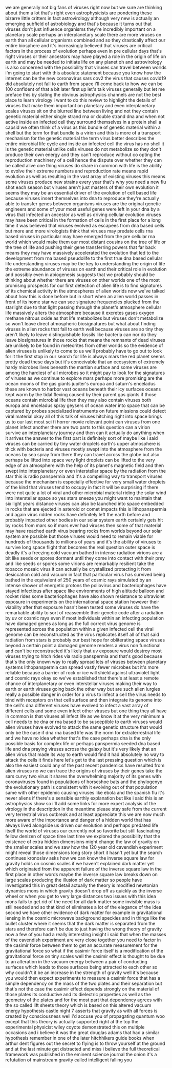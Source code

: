 we are generally not big fans of viruses right now but we sure are thinking about them a lot that's right even astrophysicists are pondering these bizarre little critters in fact astrovirology although very new is actually an emerging subfield of astrobiology and that's because it turns out that viruses don't just influence organisms they're incredibly important on a planetary scale perhaps an interplanetary scale there are more viruses on earth than all cellular organisms combined and so they drastically affect our entire biosphere and it's increasingly believed that viruses are critical factors in the process of evolution perhaps even in pre cellular days that's right viruses or their ancestors may have played a role in the origin of life on earth and may be needed to initiate life on any planet oh and astrovirology is also concerned with the possibility that viruses can travel between worlds i'm going to start with this absolute statement because you know how the internet can be the new coronavirus sars cov2 the virus that causes covid19 did absolutely not fall to earth from space i'll come back to how we can be 100 confident of that a bit later first up let's talk viruses generally but let me preface this by stating the obvious astrophysics channels are not the best place to learn virology i want to do this review to highlight the details of viruses that make them important on planetary and even interplanetary scales viruses sit on the blurred line between living and not they contain genetic material either single strand rna or double strand dna and when not active inside an infected cell they surround themselves in a protein shell a capsid we often think of a virus as this bundle of genetic material within a shell but the term for that bundle is a virion and this is more of a transport mechanism for the genetic material the term virus better describes the entire microbial life cycle and inside an infected cell the virus has no shell it is the genetic material unlike cells viruses do not metabolize so they don't produce their own energy and they can't reproduce without co opting the reproduction machinery of a cell hence the dispute over whether they can be called alive one thing viruses do share in common with life is the ability to evolve their extreme numbers and reproduction rate means rapid evolution as well as resulting in the vast array of existing viruses this means some viruses produce new strains every year that's why you need a new flu shot each season but viruses aren't just masters of their own evolution it seems they may be an essential driver of the evolution of cell based life because viruses insert themselves into dna to reproduce they're actually able to transfer genes between organisms viruses are the original genetic engineers and some of your most useful genes were left in your dna by a virus that infected an ancestor as well as driving cellular evolution viruses may have been critical in the formation of cells in the first place for a long time it was believed that viruses evolved as escapees from dna based cells but more and more virologists think that viruses may predate cells rna based viruses in particular may have emerged from the pre cellular rna world which would make them our most distant cousins on the tree of life or the tree of life and pushing their gene transferring powers that far back means they may have massively accelerated the evolution that led to the development from rna based pseudolife to the first true dna based cellular life understanding viruses may be the key to understanding the origin of life the extreme abundance of viruses on earth and their critical role in evolution and possibly even in abiogenesis suggests that we probably should be thinking about whether there are viruses on other worlds one of the most promising prospects for our first detection of alien life is to find signatures of its chemical activity in the atmospheres of alien worlds now we've talked about how this is done before but in short when an alien world passes in front of its home star we can see signature frequencies plucked from the starlight due to that light passing through the planet's atmosphere cellular life massively alters the atmosphere because it excretes gases oxygen methane nitrous oxide as that life metabolizes but viruses don't metabolize so won't leave direct atmospheric biosignatures but what about finding viruses in alien rocks that fall to earth well because viruses are so tiny they aren't likely to leave distinguishable fossils like bacteria can nor do they leave biosignatures in those rocks that means the remnants of dead viruses are unlikely to be found in meteorites from other worlds so the evidence of alien viruses is unlikely to come to us we'll probably have to go out to look for it the first stop in our search for life is always mars the red planet seems pretty dead these days but it's conceivable that an ecosystem of extremely hardy microbes lives beneath the martian surface and some viruses are among the hardiest of all microbes so it might pay to look for the signatures of viruses as we continue to explore mars perhaps more promising are the ocean moons of the gas giants jupiter's europa and saturn's enceladus these are known to harbor vast oceans beneath their icy surfaces oceans kept warm by the tidal flexing caused by their parent gas giants if those oceans contain microbial life then they may also contain viruses both europa and enceladus spray geysers of ocean water into space that can be captured by probes specialized instruments on future missions could detect viral material okay all of this talk of viruses hitching right into space brings us to our last most sci fi horror movie relevant point can viruses from one planet infect another there are two parts to this question can a virion survive an interplanetary journey and then can it actually do anything when it arrives the answer to the first part is definitely sort of maybe like i said viruses can be carried by tiny water droplets earth's upper atmosphere is thick with bacteria and viruses mostly swept into the atmosphere from the oceans by sea spray from there they can travel across the globe but also perhaps be lifted into space very light droplets can be lifted to the very edge of an atmosphere with the help of its planet's magnetic field and then swept into interplanetary or even interstellar space by the radiation from the star this is radio panspermia and it's a compelling way to transport viruses because the mechanism is especially effective for very small water droplets of the kind that viruses tend to occupy in fact it will be surprising if there were not quite a lot of viral and other microbial material riding the solar wind into interstellar space so yes stars sneeze you might want to maintain that six light years distance viruses can also be launched into space embedded in rocks that are ejected in asteroid or comet impacts this is lithopanspermia and again virus ridden rocks have definitely left the earth before and probably impacted other bodies in our solar system earth certainly gets hit by rocks from mars so if mars ever had viruses then some of that material may have reached earth virus bearing rocks from worlds beyond our solar system are possible but those viruses would need to remain viable for hundreds of thousands to millions of years and it's the ability of viruses to survive long space flight that becomes the real question outer space is deadly it's a freezing cold vacuum bathed in intense radiation virions are a bit like seeds or spores dormant until they come into contact with their prey and like seeds or spores some virions are remarkably resilient take the tobacco mosaic virus it can actually be crystallized protecting it from desiccation cold and vacuum in fact that particular virus has survived being bathed in the equivalent of 250 years of cosmic rays simulated by an intense shower of energetic protons the poliovirus and bacteriophages have stayed infectious after space like environments of high altitude balloon and rocket rides some bacteriophages have also shown resistance to ultraviolet exposure in experiments on the international space station however their viability after that exposure hasn't been tested some viruses do have the remarkable ability to sort of reassemble their genetic code after a radiation by uv or cosmic rays even if most individuals within an infecting population have damaged genes as long as the full correct virus genome is represented across the population within a given infected cell the viral genome can be reconstructed as the virus replicates itself all of that said radiation from stars is probably our best hope for obliterating space viruses beyond a certain point a damaged genome renders a virus non functional and can't be reconstructed it's likely that uv exposure would destroy most viruses trying to hitch rides via radio panspermia and that's good because that's the only known way to really spread lots of viruses between planetary systems lithopanspermia can spread vastly fewer microbes but it's more reliable because a barrier of rock or ice will shield against ultraviolet light and cosmic rays okay so we've established that there's at least a remote chance of interplanetary or even interstellar viruses making their way to earth or earth viruses going back the other way but are such alien lurgies really a possible danger in order for a virus to infect a cell the virus needs to bind with receptors on that cell surface and then integrate its genome into the cell's dna different viruses have evolved to infect a vast array of different cells and some even infect other viruses but one thing they all have in common is that viruses all infect life as we know it at the very minimum a cell needs to be dna or rna based to be susceptible to earth viruses would alien viruses have evolved to attack the same genetic structure that would only be the case if dna rna based life was the norm for extraterrestrial life and we have no idea whether that's the case perhaps dna is the only possible basis for complex life or perhaps panspermia seeded dna based life and dna praying viruses across the galaxy but it's very likely that an alien virus that made its way to earth would find it had absolutely no way to attack the cells it finds here let's get to the last pressing question which is also the easiest could any of the past recent pandemics have resulted from alien viruses no we can trace the origins of viruses by their genes take the sars curvy two virus it shares the overwhelming majority of its genes with coronaviruses found in populations of horseshoe bats and the phylogenyx the evolutionary path is consistent with it evolving out of that population same with other epidemic causing viruses like ebola and the spanish flu it's never aliens if there's a sensible earthly explanation but like i said this is an astrophysics show so i'll add some links for more expert analysis of the virology in the description in the meantime please stay safe from the current very terrestrial virus outbreak and at least appreciate this we are now much more aware of the importance and danger of a hidden world that has always lived alongside us driven our evolution and perhaps predated life itself the world of viruses our currently not so favorite but still fascinating fellow denizen of space time last time we explored the possibility that the existence of extra hidden dimensions might change the law of gravity on the smaller scales and we saw how the 120 year old cavendish experiment might reveal those dimensions long story short it hasn't yet but the search continues kronoslav asks how we can know the inverse square law for gravity holds on cosmic scales if we haven't explained dark matter yet which originated from the apparent failure of the inverse square law in the first place in other words maybe the inverse square law breaks down on large scales producing the illusion of dark matter so people have investigated this in great detail actually the theory is modified newtonian dynamics mons in which gravity doesn't drop off as quickly as the inverse wheel or when you get to very large distances two issues with this idea mons fails to get rid of the need for all dark matter some invisible mass is still needed and so that kind of eliminates a lot of the elegance of the idea second we have other evidence of dark matter for example in gravitational lensing in the cosmic microwave background speckles and in things like the bullet cluster where it seems that the dark matter is separated from the stars and therefore can't be due to just having the wrong theory of gravity now a few of you had a really interesting insight i said that when the masses of the cavendish experiment are very close together you need to factor in the casimir force between them to get an accurate measurement for the gravitational force so what if the casimir force itself is a modification of the gravitational force on tiny scales well the casimir effect is thought to be due to an alteration in the vacuum energy between a pair of conducting surfaces which leads to those surfaces being attracted to each other so why couldn't it be an increase in the strength of gravity well it's because you would then expect experiments to measure a casimir force that has a simple dependency on the mass of the two plates and their separation but that's not the case the casimir effect depends strongly on the material of those plates its conductive and its dielectric properties as well as the geometry of the plates and for the most part that dependency agrees with the so called lift sheets theory which is based on this altered vacuum energy hypothesis castle night 7 asserts that gravity as with all forces is created by consciousness well i'd accuse you of propagating quantum woo except that this theory is actually supported right at the top the experimental physicist wiley coyote demonstrated this on multiple occasions and i believe it was the great douglas adams that had a similar hypothesis remember in one of the later hitchhikers guide books when arthur dent figures out the secret to flying is to throw yourself at the ground and at the last minute get distracted and miss i believe the full theoretical framework was published in the eminent science journal the onion it's a refutation of mainstream gravity called intelligent falling you